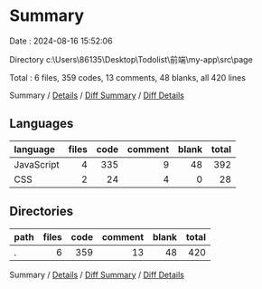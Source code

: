 # Summary

Date : 2024-08-16 15:52:06

Directory c:\\Users\\86135\\Desktop\\Todolist\\前端\\my-app\\src\\page

Total : 6 files,  359 codes, 13 comments, 48 blanks, all 420 lines

Summary / [Details](details.md) / [Diff Summary](diff.md) / [Diff Details](diff-details.md)

## Languages
| language | files | code | comment | blank | total |
| :--- | ---: | ---: | ---: | ---: | ---: |
| JavaScript | 4 | 335 | 9 | 48 | 392 |
| CSS | 2 | 24 | 4 | 0 | 28 |

## Directories
| path | files | code | comment | blank | total |
| :--- | ---: | ---: | ---: | ---: | ---: |
| . | 6 | 359 | 13 | 48 | 420 |

Summary / [Details](details.md) / [Diff Summary](diff.md) / [Diff Details](diff-details.md)